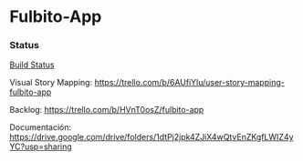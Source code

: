 # Fulbito-App 

### Status
[Build Status](https://travis-ci.org/Maty11C/Fulbito-App.svg?branch=master)

Visual Story Mapping: https://trello.com/b/6AUfiYlu/user-story-mapping-fulbito-app

Backlog: https://trello.com/b/HVnT0osZ/fulbito-app

Documentación: https://drive.google.com/drive/folders/1dtPj2jpk4ZJiX4wQtvEnZKgfLWIZ4yYC?usp=sharing
